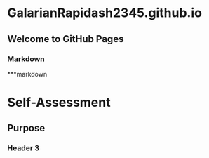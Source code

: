 


# GalarianRapidash2345.github.io

## Welcome to GitHub Pages


### Markdown

***markdown


# Self-Assessment
## Purpose
### Header 3
